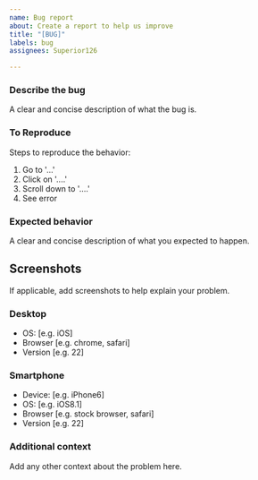 ```yaml
---
name: Bug report
about: Create a report to help us improve
title: "[BUG]"
labels: bug
assignees: Superior126

---
```


### Describe the bug
A clear and concise description of what the bug is.

### To Reproduce
Steps to reproduce the behavior:
1. Go to '...'
2. Click on '....'
3. Scroll down to '....'
4. See error

### Expected behavior
A clear and concise description of what you expected to happen.

## Screenshots
If applicable, add screenshots to help explain your problem.

### Desktop <!--please complete the following information)-->
 - OS: [e.g. iOS]
 - Browser [e.g. chrome, safari]
 - Version [e.g. 22]

### Smartphone <!--please complete the following information)-->
 - Device: [e.g. iPhone6]
 - OS: [e.g. iOS8.1]
 - Browser [e.g. stock browser, safari]
 - Version [e.g. 22]

### Additional context
Add any other context about the problem here.
